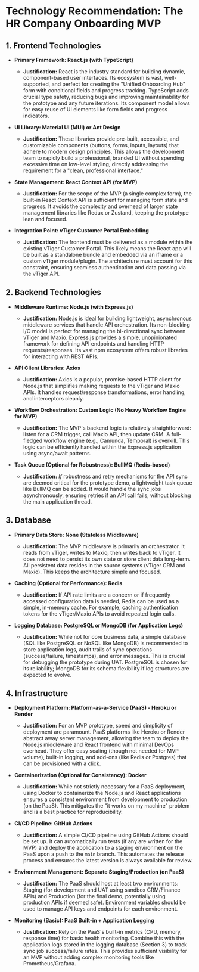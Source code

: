 # Technology Recommendation: The HR Company Onboarding MVP

## 1. Frontend Technologies

*   **Primary Framework: React.js (with TypeScript)**
    *   **Justification:** React is the industry standard for building dynamic, component-based user interfaces. Its ecosystem is vast, well-supported, and perfect for creating the "Unified Onboarding Hub" form with conditional fields and progress tracking. TypeScript adds crucial type safety, reducing bugs and improving maintainability for the prototype and any future iterations. Its component model allows for easy reuse of UI elements like form fields and progress indicators.

*   **UI Library: Material UI (MUI) or Ant Design**
    *   **Justification:** These libraries provide pre-built, accessible, and customizable components (buttons, forms, inputs, layouts) that adhere to modern design principles. This allows the development team to rapidly build a professional, branded UI without spending excessive time on low-level styling, directly addressing the requirement for a "clean, professional interface."

*   **State Management: React Context API (for MVP)**
    *   **Justification:** For the scope of the MVP (a single complex form), the built-in React Context API is sufficient for managing form state and progress. It avoids the complexity and overhead of larger state management libraries like Redux or Zustand, keeping the prototype lean and focused.

*   **Integration Point: vTiger Customer Portal Embedding**
    *   **Justification:** The frontend must be delivered as a module within the existing vTiger Customer Portal. This likely means the React app will be built as a standalone bundle and embedded via an iframe or a custom vTiger module/plugin. The architecture must account for this constraint, ensuring seamless authentication and data passing via the vTiger API.

## 2. Backend Technologies

*   **Middleware Runtime: Node.js (with Express.js)**
    *   **Justification:** Node.js is ideal for building lightweight, asynchronous middleware services that handle API orchestration. Its non-blocking I/O model is perfect for managing the bi-directional sync between vTiger and Maxio. Express.js provides a simple, unopinionated framework for defining API endpoints and handling HTTP requests/responses. Its vast npm ecosystem offers robust libraries for interacting with REST APIs.

*   **API Client Libraries: Axios**
    *   **Justification:** Axios is a popular, promise-based HTTP client for Node.js that simplifies making requests to the vTiger and Maxio APIs. It handles request/response transformations, error handling, and interceptors cleanly.

*   **Workflow Orchestration: Custom Logic (No Heavy Workflow Engine for MVP)**
    *   **Justification:** The MVP's backend logic is relatively straightforward: listen for a CRM trigger, call Maxio API, then update CRM. A full-fledged workflow engine (e.g., Camunda, Temporal) is overkill. This logic can be efficiently handled within the Express.js application using async/await patterns.

*   **Task Queue (Optional for Robustness): BullMQ (Redis-based)**
    *   **Justification:** *If* robustness and retry mechanisms for the API sync are deemed critical for the prototype demo, a lightweight task queue like BullMQ can be added. It would handle the sync jobs asynchronously, ensuring retries if an API call fails, without blocking the main application thread.

## 3. Database

*   **Primary Data Store: None (Stateless Middleware)**
    *   **Justification:** The MVP middleware is primarily an orchestrator. It reads from vTiger, writes to Maxio, then writes back to vTiger. It does not need to persist its own state or store client data long-term. All persistent data resides in the source systems (vTiger CRM and Maxio). This keeps the architecture simple and focused.

*   **Caching (Optional for Performance): Redis**
    *   **Justification:** If API rate limits are a concern or if frequently accessed configuration data is needed, Redis can be used as a simple, in-memory cache. For example, caching authentication tokens for the vTiger/Maxio APIs to avoid repeated login calls.

*   **Logging Database: PostgreSQL or MongoDB (for Application Logs)**
    *   **Justification:** While not for core business data, a simple database (SQL like PostgreSQL or NoSQL like MongoDB) is recommended to store application logs, audit trails of sync operations (success/failure, timestamps), and error messages. This is crucial for debugging the prototype during UAT. PostgreSQL is chosen for its reliability; MongoDB for its schema flexibility if log structures are expected to evolve.

## 4. Infrastructure

*   **Deployment Platform: Platform-as-a-Service (PaaS) - Heroku or Render**
    *   **Justification:** For an MVP prototype, speed and simplicity of deployment are paramount. PaaS platforms like Heroku or Render abstract away server management, allowing the team to deploy the Node.js middleware and React frontend with minimal DevOps overhead. They offer easy scaling (though not needed for MVP volume), built-in logging, and add-ons (like Redis or Postgres) that can be provisioned with a click.

*   **Containerization (Optional for Consistency): Docker**
    *   **Justification:** While not strictly necessary for a PaaS deployment, using Docker to containerize the Node.js and React applications ensures a consistent environment from development to production (on the PaaS). This mitigates the "it works on my machine" problem and is a best practice for reproducibility.

*   **CI/CD Pipeline: GitHub Actions**
    *   **Justification:** A simple CI/CD pipeline using GitHub Actions should be set up. It can automatically run tests (if any are written for the MVP) and deploy the application to a staging environment on the PaaS upon a push to the `main` branch. This automates the release process and ensures the latest version is always available for review.

*   **Environment Management: Separate Staging/Production (on PaaS)**
    *   **Justification:** The PaaS should host at least two environments: Staging (for development and UAT using sandbox CRM/Finance APIs) and Production (for the final demo, potentially using production APIs if deemed safe). Environment variables should be used to manage API keys and endpoints for each environment.

*   **Monitoring (Basic): PaaS Built-in + Application Logging**
    *   **Justification:** Rely on the PaaS's built-in metrics (CPU, memory, response time) for basic health monitoring. Combine this with the application logs stored in the logging database (Section 3) to track sync job success/failure rates. This provides sufficient visibility for an MVP without adding complex monitoring tools like Prometheus/Grafana.